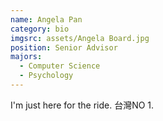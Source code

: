 ```yaml
---
name: Angela Pan
category: bio
imgsrc: assets/Angela Board.jpg
position: Senior Advisor
majors:
  - Computer Science
  - Psychology
---
```

I'm just here for the ride. 台灣NO 1.
